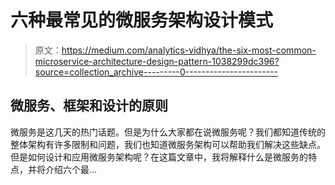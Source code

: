 # 六种最常见的微服务架构设计模式

> 原文：<https://medium.com/analytics-vidhya/the-six-most-common-microservice-architecture-design-pattern-1038299dc396?source=collection_archive---------0----------------------->

## 微服务、框架和设计的原则

微服务是这几天的热门话题。但是为什么大家都在说微服务呢？我们都知道传统的整体架构有许多限制和问题，我们也知道微服务架构可以帮助我们解决这些缺点。但是如何设计和应用微服务架构呢？在这篇文章中，我将解释什么是微服务的特点，并将介绍六个最…